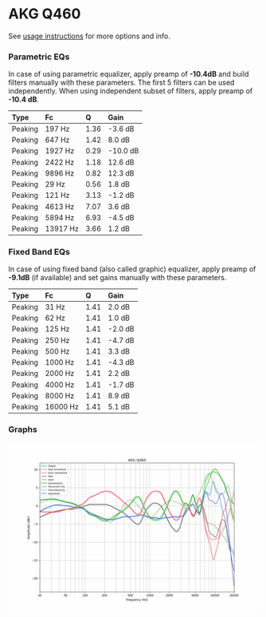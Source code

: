 # AKG Q460
See [usage instructions](https://github.com/jaakkopasanen/AutoEq#usage) for more options and info.

### Parametric EQs
In case of using parametric equalizer, apply preamp of **-10.4dB** and build filters manually
with these parameters. The first 5 filters can be used independently.
When using independent subset of filters, apply preamp of **-10.4 dB**.

| Type    | Fc       |    Q | Gain     |
|:--------|:---------|:-----|:---------|
| Peaking | 197 Hz   | 1.36 | -3.6 dB  |
| Peaking | 647 Hz   | 1.42 | 8.0 dB   |
| Peaking | 1927 Hz  | 0.29 | -10.0 dB |
| Peaking | 2422 Hz  | 1.18 | 12.6 dB  |
| Peaking | 9896 Hz  | 0.82 | 12.3 dB  |
| Peaking | 29 Hz    | 0.56 | 1.8 dB   |
| Peaking | 121 Hz   | 3.13 | -1.2 dB  |
| Peaking | 4613 Hz  | 7.07 | 3.6 dB   |
| Peaking | 5894 Hz  | 6.93 | -4.5 dB  |
| Peaking | 13917 Hz | 3.66 | 1.2 dB   |

### Fixed Band EQs
In case of using fixed band (also called graphic) equalizer, apply preamp of **-9.1dB**
(if available) and set gains manually with these parameters.

| Type    | Fc       |    Q | Gain    |
|:--------|:---------|:-----|:--------|
| Peaking | 31 Hz    | 1.41 | 2.0 dB  |
| Peaking | 62 Hz    | 1.41 | 1.0 dB  |
| Peaking | 125 Hz   | 1.41 | -2.0 dB |
| Peaking | 250 Hz   | 1.41 | -4.7 dB |
| Peaking | 500 Hz   | 1.41 | 3.3 dB  |
| Peaking | 1000 Hz  | 1.41 | -4.3 dB |
| Peaking | 2000 Hz  | 1.41 | 2.2 dB  |
| Peaking | 4000 Hz  | 1.41 | -1.7 dB |
| Peaking | 8000 Hz  | 1.41 | 8.9 dB  |
| Peaking | 16000 Hz | 1.41 | 5.1 dB  |

### Graphs
![](./AKG%20Q460.png)